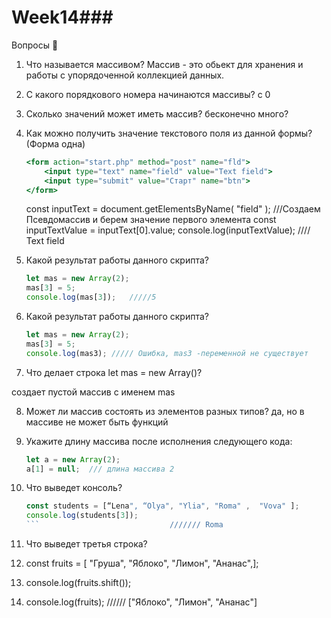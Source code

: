 # Week14### 
Вопросы 💎

1. Что называется массивом?
Массив - это обьект для хранения и работы с упорядоченной коллекцией данных.

2. С какого порядкового номера начинаются массивы?
с 0

3. Сколько значений может иметь массив?
бесконечно много?

4. Как можно получить значение текстового поля из данной формы? (Форма одна)
    
    ```jsx
    <form action="start.php" method="post" name="fld">
    	<input type="text" name="field" value="Text field">
    	<input type="submit" value="Старт" name="btn">
    </form>
    
    ```
    
     const inputText = document.getElementsByName( "field" );   ///Создаем Псевдомассив и берем значение первого элемента 
     const inputTextValue = inputText[0].value;
     console.log(inputTextValue);  ////  Text field



5. Какой результат работы данного скрипта?
    
    ```jsx
    let mas = new Array(2);
    mas[3] = 5;
    console.log(mas[3]);   /////5
    ```
    
6. Какой результат работы данного скрипта?
    
    ```jsx
    let mas = new Array(2);
    mas[3] = 5;
    console.log(mas3); ///// Ошибка, mas3 -переменной не существует
    ```
    
7. Что делает строка let mas = new Array()?

создает пустой массив с именем mas

8. Может ли массив состоять из элементов разных типов?
да, но в массиве не может быть функций

9. Укажите длину массива после исполнения следующего кода:
    
    ```jsx
    let a = new Array(2);
    a[1] = null;  /// длина массива 2
    ```

  
    
10. Что выведет консоль?
    
    ```jsx
    const students = [“Lena", “Olya", "Ylia", "Roma" ,  "Vova" ];
    console.log(students[3]);
    ```                             /////// Roma
    
11. Что выведет третья строка?
1. const fruits = [ "Груша", "Яблоко", "Лимон", "Ананас",];

2. console.log(fruits.shift()); 

3. console.log(fruits);                          //////  ["Яблоко", "Лимон", "Ананас"]